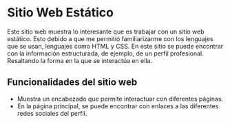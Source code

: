 # Sitio Web Estático

Este sitio web muestra lo interesante que es trabajar con un sitio web estático. Esto 
debido a que me permitió familiarizarme con los lenguajes que se usan, lenguajes como HTML y CSS.
En este sitio se puede encontrar con la información estructurada, de ejemplo, de un perfil profesional. 
Resaltando la forma en la que se interactúa en ella. 

## Funcionalidades del sitio web

- Muestra un encabezado que permite interactuar con diferentes páginas. 
- En la página principal, se puede encontrar con enlaces a las diferentes redes sociales del perfil.
